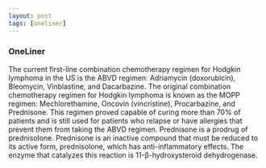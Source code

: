 ```yaml
---
layout: post
tags: [oneliner]
---
```



### OneLiner

The current first-line combination chemotherapy regimen for Hodgkin lymphoma in the US is the ABVD regimen: Adriamycin (doxorubicin), Bleomycin, Vinblastine, and Dacarbazine. The original combination chemotherapy regimen for Hodgkin lymphoma is known as the MOPP regimen: Mechlorethamine, Oncovin (vincristine), Procarbazine, and Prednisone. This regimen proved capable of curing more than 70% of patients and is still used for patients who relapse or have allergies that prevent them from taking the ABVD regimen. Prednisone is a prodrug of prednisolone. Prednisone is an inactive compound that must be reduced to its active form, prednisolone, which has anti-inflammatory effects. The enzyme that catalyzes this reaction is 11-β-hydroxysteroid dehydrogenase.
